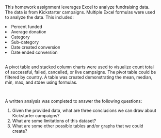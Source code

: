 This homework assignment leverages Excel to analyze fundraising data. The data is from Kickstarter campaigns. Multiple Excel formulas were used to analyze the data. This included: 

<li>Percent funded</li>
<li>Average donation</li>
<li>Category</li>
<li>Sub-category</li>
<li>Date created conversion</li>
<li>Date ended conversion</li>
<br>

A pivot table and stacked column charts were used to visualize count total of successful, failed, cancelled, or live campaigns. The pivot table could be filtered by country. A table was created demonstrating the mean, median, min, max, and stdev using formulas. 

<br>

A written analysis was completed to answer the following questions: 
1.	Given the provided data, what are three conclusions we can draw about Kickstarter campaigns?
2.	What are some limitations of this dataset?
3.	What are some other possible tables and/or graphs that we could create?
